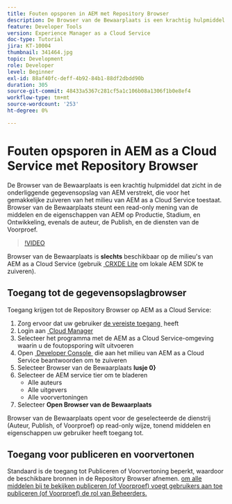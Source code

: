 ```yaml
---
title: Fouten opsporen in AEM met Repository Browser
description: De Browser van de Bewaarplaats is een krachtig hulpmiddel dat zicht in de onderliggende gegevensopslag van AEM verstrekt, die voor het gemakkelijke zuiveren van het milieu van AEM as a Cloud Service toestaat.
feature: Developer Tools
version: Experience Manager as a Cloud Service
doc-type: Tutorial
jira: KT-10004
thumbnail: 341464.jpg
topic: Development
role: Developer
level: Beginner
exl-id: 88af40fc-deff-4b92-84b1-88df2dbdd90b
duration: 305
source-git-commit: 48433a5367c281cf5a1c106b08a1306f1b0e8ef4
workflow-type: tm+mt
source-wordcount: '253'
ht-degree: 0%

---
```


# Fouten opsporen in AEM as a Cloud Service met Repository Browser

De Browser van de Bewaarplaats is een krachtig hulpmiddel dat zicht in de onderliggende gegevensopslag van AEM verstrekt, die voor het gemakkelijke zuiveren van het milieu van AEM as a Cloud Service toestaat. Browser van de Bewaarplaats steunt een read-only mening van de middelen en de eigenschappen van AEM op Productie, Stadium, en Ontwikkeling, evenals de auteur, de Publish, en de diensten van de Voorproef.

>[!VIDEO](https://video.tv.adobe.com/v/3447060?quality=12&learn=on&captions=dut)

Browser van de Bewaarplaats is __slechts__ beschikbaar op de milieu&#39;s van AEM as a Cloud Service (gebruik [&#x200B; CRXDE Lite &#x200B;](../aem-sdk-local-quickstart/other-tools.md#crxde-lite) om lokale AEM SDK te zuiveren).

## Toegang tot de gegevensopslagbrowser

Toegang krijgen tot de Repository Browser op AEM as a Cloud Service:

1. Zorg ervoor dat uw gebruiker [&#x200B; de vereiste toegang &#x200B;](https://experienceleague.adobe.com/docs/experience-manager-cloud-service/content/implementing/developer-tools/repository-browser.html?lang=nl-NL#access-prerequisites) heeft
1. Login aan [&#x200B; Cloud Manager &#x200B;](https://my.cloudmanager.adobe.com)
1. Selecteer het programma met de AEM as a Cloud Service-omgeving waarin u de foutopsporing wilt uitvoeren
1. Open [&#x200B; Developer Console &#x200B;](./developer-console.md) die aan het milieu van AEM as a Cloud Service beantwoorden om te zuiveren
1. Selecteer Browser van de Bewaarplaats __lusje 0&rbrace;__
1. Selecteer de AEM service tier om te bladeren
   + Alle auteurs
   + Alle uitgevers
   + Alle voorvertoningen
1. Selecteer __Open Browser van de Bewaarplaats__

Browser van de Bewaarplaats opent voor de geselecteerde de dienstrij (Auteur, Publish, of Voorproef) op read-only wijze, tonend middelen en eigenschappen uw gebruiker heeft toegang tot.

## Toegang voor publiceren en voorvertonen

Standaard is de toegang tot Publiceren of Voorvertoning beperkt, waardoor de beschikbare bronnen in de Repository Browser afnemen. [&#x200B; om alle middelen bij te bekijken publiceren (of Voorproef) voegt gebruikers aan toe publiceren (of Voorproef) de rol van Beheerders.](https://experienceleague.adobe.com/docs/experience-manager-cloud-service/content/implementing/developer-tools/repository-browser.html?lang=nl-NL#navigate-the-hierarchy)
